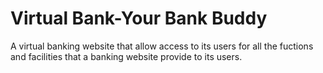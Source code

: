 # Virtual Bank-Your Bank Buddy
A virtual banking website that allow access to its users for all the fuctions and facilities that a banking website provide to its users.
